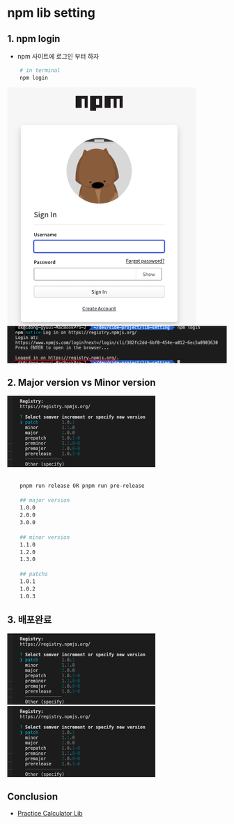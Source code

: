 # npm lib setting

## 1. npm login

- npm 사이트에 로그인 부터 하자

```sh
    # in terminal
    npm login
```

![npm](./public/npm.png)
![lib](./public/lib.png)

## 2. Major version vs Minor version

![patch](./public/patch.png)

```sh

    pnpm run release OR pnpm run pre-release

    ## major version
    1.0.0
    2.0.0
    3.0.0

    ## minor version
    1.1.0
    1.2.0
    1.3.0

    ## patchs
    1.0.1
    1.0.2
    1.0.3
```

## 3. 배포완료

![deploy](./public/deploy.png)
![deploy-2](./public/deploy-2.png)

## Conclusion

- <a href="https://www.npmjs.com/package/practice-calculator"> Practice Calculator Lib </a>

